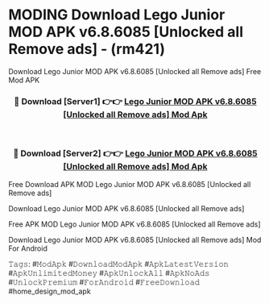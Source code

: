 # MODING Download Lego Junior MOD APK v6.8.6085 [Unlocked all Remove ads] - (rm421)
Download Lego Junior MOD APK v6.8.6085 [Unlocked all Remove ads] Free Mod APK

<div align="center">
<h3>🔴 Download [Server1] 👉👉 <a href="https://apk-comot.site?title=Lego_Junior_MOD_APK_v6.8.6085_[Unlocked_all_Remove_ads]">Lego Junior MOD APK v6.8.6085 [Unlocked all Remove ads] Mod Apk</a></h3><br>

<h3>🔴 Download [Server2] 👉👉 <a href="https://apk-comot.site?title=Lego_Junior_MOD_APK_v6.8.6085_[Unlocked_all_Remove_ads]">Lego Junior MOD APK v6.8.6085 [Unlocked all Remove ads] Mod Apk</a></h3>
</div>


Free Download APK MOD Lego Junior MOD APK v6.8.6085 [Unlocked all Remove ads]

Download Lego Junior MOD APK v6.8.6085 [Unlocked all Remove ads] 

Free APK MOD Lego Junior MOD APK v6.8.6085 [Unlocked all Remove ads] 

Download Lego Junior MOD APK v6.8.6085 [Unlocked all Remove ads] Mod For Android

𝚃𝚊𝚐𝚜: #𝙼𝚘𝚍𝙰𝚙𝚔 #𝙳𝚘𝚠𝚗𝚕𝚘𝚊𝚍𝙼𝚘𝚍𝙰𝚙𝚔 #𝙰𝚙𝚔𝙻𝚊𝚝𝚎𝚜𝚝𝚅𝚎𝚛𝚜𝚒𝚘𝚗 #𝙰𝚙𝚔𝚄𝚗𝚕𝚒𝚖𝚒𝚝𝚎𝚍𝙼𝚘𝚗𝚎𝚢 #𝙰𝚙𝚔𝚄𝚗𝚕𝚘𝚌𝚔𝙰𝚕𝚕 #𝙰𝚙𝚔𝙽𝚘𝙰𝚍𝚜 #𝚄𝚗𝚕𝚘𝚌𝚔𝙿𝚛𝚎𝚖𝚒𝚞𝚖 #𝙵𝚘𝚛𝙰𝚗𝚍𝚛𝚘𝚒𝚍 #𝙵𝚛𝚎𝚎𝙳𝚘𝚠𝚗𝚕𝚘𝚊𝚍 #home_design_mod_apk